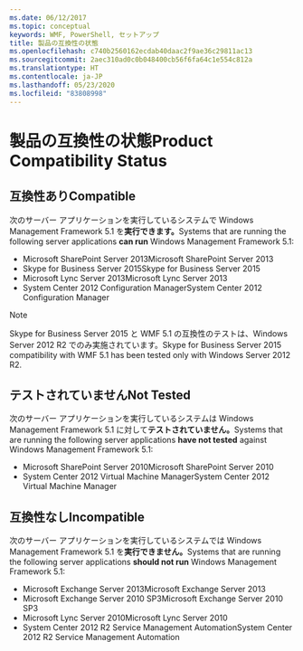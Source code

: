 ```yaml
---
ms.date: 06/12/2017
ms.topic: conceptual
keywords: WMF, PowerShell, セットアップ
title: 製品の互換性の状態
ms.openlocfilehash: c740b2560162ecdab40daac2f9ae36c29811ac13
ms.sourcegitcommit: 2aec310ad0c0b048400cb56f6fa64c1e554c812a
ms.translationtype: HT
ms.contentlocale: ja-JP
ms.lasthandoff: 05/23/2020
ms.locfileid: "83808998"
---
```

# <a name="product-compatibility-status"></a><span data-ttu-id="b1a82-103">製品の互換性の状態</span><span class="sxs-lookup"><span data-stu-id="b1a82-103">Product Compatibility Status</span></span>

## <a name="compatible"></a><span data-ttu-id="b1a82-104">互換性あり</span><span class="sxs-lookup"><span data-stu-id="b1a82-104">Compatible</span></span>

<span data-ttu-id="b1a82-105">次のサーバー アプリケーションを実行しているシステムで Windows Management Framework 5.1 を**実行できます。**</span><span class="sxs-lookup"><span data-stu-id="b1a82-105">Systems that are running the following server applications **can run** Windows Management Framework 5.1:</span></span>

- <span data-ttu-id="b1a82-106">Microsoft SharePoint Server 2013</span><span class="sxs-lookup"><span data-stu-id="b1a82-106">Microsoft SharePoint Server 2013</span></span>
- <span data-ttu-id="b1a82-107">Skype for Business Server 2015</span><span class="sxs-lookup"><span data-stu-id="b1a82-107">Skype for Business Server 2015</span></span>
- <span data-ttu-id="b1a82-108">Microsoft Lync Server 2013</span><span class="sxs-lookup"><span data-stu-id="b1a82-108">Microsoft Lync Server 2013</span></span>
- <span data-ttu-id="b1a82-109">System Center 2012 Configuration Manager</span><span class="sxs-lookup"><span data-stu-id="b1a82-109">System Center 2012 Configuration Manager</span></span>

> [!NOTE]
> <span data-ttu-id="b1a82-110">Skype for Business Server 2015 と WMF 5.1 の互換性のテストは、Windows Server 2012 R2 でのみ実施されています。</span><span class="sxs-lookup"><span data-stu-id="b1a82-110">Skype for Business Server 2015 compatibility with WMF 5.1 has been tested only with Windows Server 2012 R2.</span></span>

## <a name="not-tested"></a><span data-ttu-id="b1a82-111">テストされていません</span><span class="sxs-lookup"><span data-stu-id="b1a82-111">Not Tested</span></span>

<span data-ttu-id="b1a82-112">次のサーバー アプリケーションを実行しているシステムは Windows Management Framework 5.1 に対して**テストされていません。**</span><span class="sxs-lookup"><span data-stu-id="b1a82-112">Systems that are running the following server applications **have not tested** against Windows Management Framework 5.1:</span></span>

- <span data-ttu-id="b1a82-113">Microsoft SharePoint Server 2010</span><span class="sxs-lookup"><span data-stu-id="b1a82-113">Microsoft SharePoint Server 2010</span></span>
- <span data-ttu-id="b1a82-114">System Center 2012 Virtual Machine Manager</span><span class="sxs-lookup"><span data-stu-id="b1a82-114">System Center 2012 Virtual Machine Manager</span></span>

## <a name="incompatible"></a><span data-ttu-id="b1a82-115">互換性なし</span><span class="sxs-lookup"><span data-stu-id="b1a82-115">Incompatible</span></span>

<span data-ttu-id="b1a82-116">次のサーバー アプリケーションを実行しているシステムでは Windows Management Framework 5.1 を**実行できません。**</span><span class="sxs-lookup"><span data-stu-id="b1a82-116">Systems that are running the following server applications **should not run** Windows Management Framework 5.1:</span></span>

- <span data-ttu-id="b1a82-117">Microsoft Exchange Server 2013</span><span class="sxs-lookup"><span data-stu-id="b1a82-117">Microsoft Exchange Server 2013</span></span>
- <span data-ttu-id="b1a82-118">Microsoft Exchange Server 2010 SP3</span><span class="sxs-lookup"><span data-stu-id="b1a82-118">Microsoft Exchange Server 2010 SP3</span></span>
- <span data-ttu-id="b1a82-119">Microsoft Lync Server 2010</span><span class="sxs-lookup"><span data-stu-id="b1a82-119">Microsoft Lync Server 2010</span></span>
- <span data-ttu-id="b1a82-120">System Center 2012 R2 Service Management Automation</span><span class="sxs-lookup"><span data-stu-id="b1a82-120">System Center 2012 R2 Service Management Automation</span></span>
